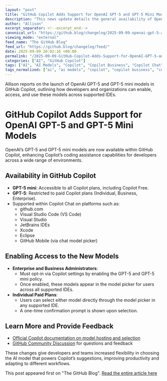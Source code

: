 ```yaml
---
layout: "post"
title: "GitHub Copilot Adds Support for OpenAI GPT-5 and GPT-5 Mini Models"
description: "This news update details the general availability of OpenAI’s GPT-5 and GPT-5 mini models within GitHub Copilot. It explains access levels for free and paid Copilot users, administrator settings for enterprise and business plans, and supported development environments. Readers will learn how to enable the new models and find relevant documentation and community links."
author: "Allison"
excerpt_separator: <!--excerpt_end-->
canonical_url: "https://github.blog/changelog/2025-09-09-openai-gpt-5-and-gpt-5-mini-are-now-generally-available-in-github-copilot"
viewing_mode: "external"
feed_name: "The GitHub Blog"
feed_url: "https://github.blog/changelog/feed/"
date: 2025-09-09 20:02:16 +00:00
permalink: "/2025-09-09-GitHub-Copilot-Adds-Support-for-OpenAI-GPT-5-and-GPT-5-Mini-Models.html"
categories: ["AI", "GitHub Copilot"]
tags: ["AI", "AI Models", "Copilot", "Copilot Business", "Copilot Chat", "Copilot Enterprise", "Developer Tools", "Eclipse", "GitHub Copilot", "GPT 5", "GPT 5 Mini", "IDEs", "JetBrains IDEs", "Model Picker", "News", "OpenAI", "VS", "VS Code", "Xcode"]
tags_normalized: ["ai", "ai models", "copilot", "copilot business", "copilot chat", "copilot enterprise", "developer tools", "eclipse", "github copilot", "gpt 5", "gpt 5 mini", "ides", "jetbrains ides", "model picker", "news", "openai", "vs", "vs code", "xcode"]
---
```


Allison reports on the launch of OpenAI GPT-5 and GPT-5 mini models in GitHub Copilot, outlining how developers and organizations can enable, access, and use these models across supported IDEs.<!--excerpt_end-->

# GitHub Copilot Adds Support for OpenAI GPT-5 and GPT-5 Mini Models

OpenAI’s GPT-5 and GPT-5 mini models are now available within GitHub Copilot, enhancing Copilot’s coding assistance capabilities for developers across a wide range of environments.

## Availability in GitHub Copilot

- **GPT-5 mini**: Accessible to all Copilot plans, including Copilot Free.
- **GPT-5**: Restricted to paid Copilot plans (Individual, Business, Enterprise).
- Supported within Copilot Chat on platforms such as:
    - github.com
    - Visual Studio Code (VS Code)
    - Visual Studio
    - JetBrains IDEs
    - Xcode
    - Eclipse
    - GitHub Mobile (via chat model picker)

## Enabling Access to the New Models

- **Enterprise and Business Administrators**:
    - Must opt-in via Copilot settings by enabling the GPT-5 and GPT-5 mini policy.
    - Once enabled, these models appear in the model picker for users across all supported IDEs.
- **Individual Paid Plans**:
    - Users can select either model directly through the model picker in any supported IDE.
    - A one-time confirmation prompt is shown upon selection.

## Learn More and Provide Feedback

- [Official Copilot documentation on model hosting and selection](https://docs.github.com/copilot/reference/ai-models/model-hosting#openai-models)
- [GitHub Community Discussion](https://github.com/orgs/community/discussions/168107) for questions and feedback

These changes give developers and teams increased flexibility in choosing the AI model that powers Copilot’s suggestions, improving productivity and adapting to different workflows.

This post appeared first on "The GitHub Blog". [Read the entire article here](https://github.blog/changelog/2025-09-09-openai-gpt-5-and-gpt-5-mini-are-now-generally-available-in-github-copilot)
